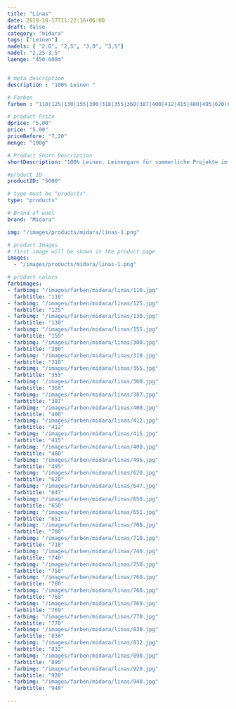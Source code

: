```yaml
---
title: "Linas"
date: 2019-10-17T11:22:16+06:00
draft: false
category: "midara"
tags: ["Leinen"]		
nadels: [ "2,0", "2,5", "3,0", "3,5"]
nadel: "2,25-3,5" 
laenge: "450-600m"	


# meta description
description : "100% Leinen "

# Farben
farben : "110|125|130|155|300|318|355|360|387|400|412|415|480|495|620|647|650|651|708|718|740|750|760|768|769|770|830|832|890|920|940"

# product Price
dprice: "5,00"
price: "5.00"
priceBefore: "7,20"
menge: "100g"

# Product Short Description
shortDescription: "100% Leinen, Leinengarn für sommerliche Projekte im Ausverkauf!"

#product ID
productID: "5000"

# type must be "products"
type: "products"

# Brand of wool
brand: "Midara"

img: "/images/products/midara/linas-1.png"

# product Images
# first image will be shown in the product page
images:
  - "/images/products/midara/linas-1.png"

# product colors
farbimages:
- farbimg: "/images/farben/midara/linas/110.jpg"	
  farbtitle: "110"
- farbimg: "/images/farben/midara/linas/125.jpg"	
  farbtitle: "125"
- farbimg: "/images/farben/midara/linas/130.jpg"	
  farbtitle: "130"
- farbimg: "/images/farben/midara/linas/155.jpg"	
  farbtitle: "155"
- farbimg: "/images/farben/midara/linas/300.jpg"	
  farbtitle: "300"
- farbimg: "/images/farben/midara/linas/318.jpg"	
  farbtitle: "318"
- farbimg: "/images/farben/midara/linas/355.jpg"	
  farbtitle: "355"
- farbimg: "/images/farben/midara/linas/360.jpg"	
  farbtitle: "360"
- farbimg: "/images/farben/midara/linas/387.jpg"	
  farbtitle: "387"
- farbimg: "/images/farben/midara/linas/400.jpg"	
  farbtitle: "400"
- farbimg: "/images/farben/midara/linas/412.jpg"	
  farbtitle: "412"
- farbimg: "/images/farben/midara/linas/415.jpg"	
  farbtitle: "415"
- farbimg: "/images/farben/midara/linas/480.jpg"	
  farbtitle: "480"
- farbimg: "/images/farben/midara/linas/495.jpg"	
  farbtitle: "495"
- farbimg: "/images/farben/midara/linas/620.jpg"	
  farbtitle: "620"
- farbimg: "/images/farben/midara/linas/647.jpg"	
  farbtitle: "647"
- farbimg: "/images/farben/midara/linas/650.jpg"	
  farbtitle: "650"
- farbimg: "/images/farben/midara/linas/651.jpg"	
  farbtitle: "651"
- farbimg: "/images/farben/midara/linas/708.jpg"	
  farbtitle: "708"
- farbimg: "/images/farben/midara/linas/718.jpg"	
  farbtitle: "718"
- farbimg: "/images/farben/midara/linas/740.jpg"	
  farbtitle: "740"
- farbimg: "/images/farben/midara/linas/750.jpg"	
  farbtitle: "750"
- farbimg: "/images/farben/midara/linas/760.jpg"	
  farbtitle: "760"
- farbimg: "/images/farben/midara/linas/768.jpg"	
  farbtitle: "768"
- farbimg: "/images/farben/midara/linas/769.jpg"	
  farbtitle: "769"
- farbimg: "/images/farben/midara/linas/770.jpg"	
  farbtitle: "770"
- farbimg: "/images/farben/midara/linas/830.jpg"	
  farbtitle: "830"
- farbimg: "/images/farben/midara/linas/832.jpg"	
  farbtitle: "832"
- farbimg: "/images/farben/midara/linas/890.jpg"	
  farbtitle: "890"
- farbimg: "/images/farben/midara/linas/920.jpg"	
  farbtitle: "920"
- farbimg: "/images/farben/midara/linas/940.jpg"	
  farbtitle: "940"

---
```



 